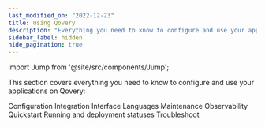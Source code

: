 ```yaml
---
last_modified_on: "2022-12-23"
title: Using Qovery
description: "Everything you need to know to configure and use your applications on Qovery"
sidebar_label: hidden
hide_pagination: true
---
```


import Jump from '@site/src/components/Jump';

This section covers everything you need to know to configure and use your applications on Qovery:

<Jump to="/docs/using-qovery/configuration/">Configuration</Jump>
<Jump to="/docs/using-qovery/integration/">Integration</Jump>
<Jump to="/docs/using-qovery/interface/">Interface</Jump>
<Jump to="/docs/using-qovery/languages/">Languages</Jump>
<Jump to="/docs/using-qovery/maintenance/">Maintenance</Jump>
<Jump to="/docs/using-qovery/observability/">Observability</Jump>
<Jump to="/docs/using-qovery/quickstart/">Quickstart</Jump>
<Jump to="/docs/using-qovery/running-and-deployment-statuses/">Running and deployment statuses</Jump>
<Jump to="/docs/using-qovery/troubleshoot/">Troubleshoot</Jump>



